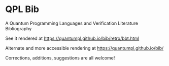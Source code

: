 # QPL Bib

A Quantum Programming Languages and Verification Literature Bibliography 

See it rendered at https://quantumpl.github.io/bib/retro/bbt.html

Alternate and more accessible rendering at https://quantumpl.github.io/bib/

Corrections, additions, suggestions are all welcome!
